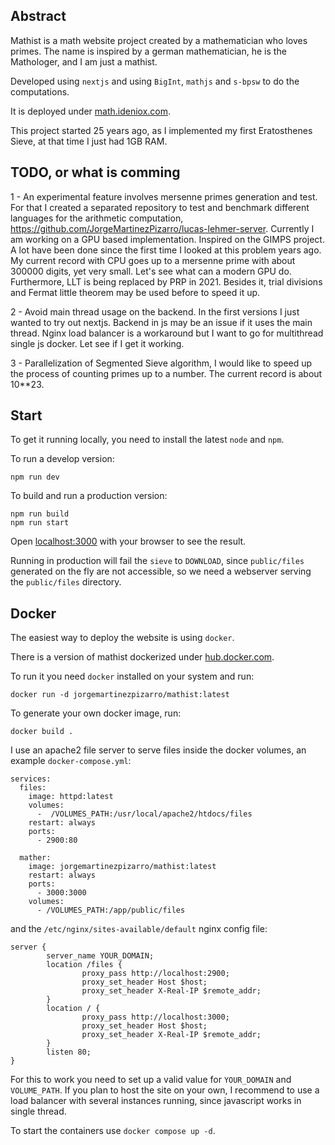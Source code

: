 ## Abstract

Mathist is a math website project created by a mathematician who loves primes. The name is inspired by a german mathematician, he is the Mathologer, and I am just a mathist.

Developed using `nextjs` and using `BigInt`, `mathjs` and `s-bpsw` to do the computations. 

It is deployed under [math.ideniox.com](https://math.ideniox.com).

This project started 25 years ago, as I implemented my first Eratosthenes Sieve, at that time I just had 1GB RAM.

## TODO, or what is comming

1 - An experimental feature involves mersenne primes generation and test. For that I created a separated repository to test and benchmark different languages for the arithmetic computation, https://github.com/JorgeMartinezPizarro/lucas-lehmer-server. Currently I am working on a GPU based implementation. Inspired on the GIMPS project. A lot have been done since the first time I looked at this problem years ago. My current record with CPU goes up to a mersenne prime with about 300000 digits, yet very small. Let's see what can a modern GPU do. Furthermore, LLT is being replaced by PRP in 2021. Besides it, trial divisions and Fermat little theorem may be used before to speed it up.

2 - Avoid main thread usage on the backend. In the first versions I just wanted to try out nextjs. Backend in js may be an issue if it uses the main thread. Nginx load balancer is a workaround but I want to go for multithread single js docker. Let see if I get it working.

3 - Parallelization of Segmented Sieve algorithm, I would like to speed up the process of counting primes up to a number. The current record is about 10**23.

## Start

To get it running locally, you need to install the latest `node` and `npm`.

To run a develop version:

```
npm run dev
```

To build and run a production version: 

```
npm run build
npm run start
```

Open [localhost:3000](http://localhost:3000) with your browser to see the result.

Running in production will fail the `sieve` to `DOWNLOAD`, since `public/files` generated on the fly are not accessible, so we need a webserver serving the `public/files` directory.

## Docker

The easiest way to deploy the website is using `docker`.

There is a version of mathist dockerized under [hub.docker.com](https://hub.docker.com/repository/docker/jorgemartinezpizarro/mathist).

To run it you need `docker` installed on your system and run:

```
docker run -d jorgemartinezpizarro/mathist:latest
```

To generate your own docker image, run:

```
docker build .
```

I use an apache2 file server to serve files inside the docker volumes, an example `docker-compose.yml`:

```
services:
  files:
    image: httpd:latest
    volumes:
      -  /VOLUMES_PATH:/usr/local/apache2/htdocs/files
    restart: always
    ports:
      - 2900:80

  mather:
    image: jorgemartinezpizarro/mathist:latest
    restart: always
    ports:
      - 3000:3000
    volumes:
      - /VOLUMES_PATH:/app/public/files
```

and the `/etc/nginx/sites-available/default` nginx config file:

```
server {
        server_name YOUR_DOMAIN;
        location /files {
                proxy_pass http://localhost:2900;
                proxy_set_header Host $host;
                proxy_set_header X-Real-IP $remote_addr;
        }
        location / {
                proxy_pass http://localhost:3000;
                proxy_set_header Host $host;
                proxy_set_header X-Real-IP $remote_addr;
        }
        listen 80;
}
```

For this to work you need to set up a valid value for `YOUR_DOMAIN` and `VOLUME_PATH`. If you plan to host the site on your own, I recommend to use a load balancer with several instances running, since javascript works in single thread.

To start the containers use `docker compose up -d`.
